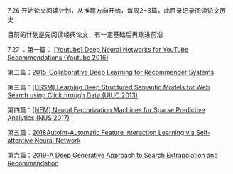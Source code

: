 7.26
开始论文阅读计划，从推荐方向开始，每周2~3篇，此目录记录阅读论文历史

目前的计划是先阅读经典论文，有一定基础后再跟进前沿

7.27 ：第一篇： [ [Youtube] Deep Neural Networks for YouTube Recommendations (Youtube 2016) ](https://github.com/zrfan/mlGuide/blob/master/paper-reading/%E6%8E%A8%E8%8D%90%E7%B3%BB%E7%BB%9F%E8%AE%BA%E6%96%87/%5BYoutube%5D%20Deep%20Neural%20Networks%20for%20YouTube%20Recommendations%20(Youtube%202016).pdf)

第二篇：[2015-Collaborative Deep Learning for Recommender Systems](https://github.com/zrfan/mlGuide/blob/master/paper-reading/%E6%8E%A8%E8%8D%90%E7%B3%BB%E7%BB%9F%E8%AE%BA%E6%96%87/2015-Collaborative%20Deep%20Learning%20for%20Recommender%20Systems.pdf)

第三篇：[[DSSM] Learning Deep Structured Semantic Models for Web Search using Clickthrough Data (UIUC 2013)](https://github.com/zrfan/mlGuide/blob/master/paper-reading/%E6%8E%A8%E8%8D%90%E7%B3%BB%E7%BB%9F%E8%AE%BA%E6%96%87/%5BDSSM%5D%20Learning%20Deep%20Structured%20Semantic%20Models%20for%20Web%20Search%20using%20Clickthrough%20Data%20(UIUC%202013).pdf)

第四篇：[[NFM] Neural Factorization Machines for Sparse Predictive Analytics (NUS 2017)](https://github.com/zrfan/mlGuide/blob/master/paper-reading/%E6%8E%A8%E8%8D%90%E7%B3%BB%E7%BB%9F%E8%AE%BA%E6%96%87/%5BNFM%5D%20Neural%20Factorization%20Machines%20for%20Sparse%20Predictive%20Analytics%20(NUS%202017).pdf)

第五篇：[2018AutoInt-Automatic Feature Interaction Learning via Self-attentive Neural Network](https://github.com/zrfan/mlGuide/blob/master/paper-reading/%E6%8E%A8%E8%8D%90%E7%B3%BB%E7%BB%9F%E8%AE%BA%E6%96%87/2018AutoInt-Automatic%20Feature%20Interaction%20Learning%20via%20Self-attentive%20Neural%20Network.pdf)

第六篇：[2019-A Deep Generative Approach to Search Extrapolation and Recommandation](https://github.com/zrfan/mlGuide/blob/master/paper-reading/%E6%8E%A8%E8%8D%90%E7%B3%BB%E7%BB%9F%E8%AE%BA%E6%96%87/2019-A%20Deep%20Generative%20Approach%20to%20Search%20Extrapolation%20and%20Recommandation.pdf)
